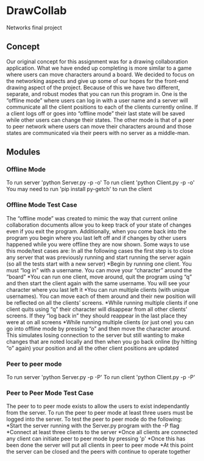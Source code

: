 # DrawCollab
Networks final project

## Concept
Our original concept for this assignment was for a drawing collaboration application. What we have ended up completing is more similar to a game where users can move characters around a board. We decided to focus on the networking aspects and give up some of our hopes for the front-end drawing aspect of the project. Because of this we have two different, separate, and robust modes that you can run this program in. One is the “offline mode” where users can log in with a user name and a server will communicate all the client positions to each of the clients currently online. If a client logs off or goes into “offline mode” their last state will be saved while other users can change their states. The other mode is that of a peer to peer network where users can move their characters around and those states are communicated via their peers with no server as a middle-man. 


## Modules

### Offline Mode
To run server 'python Server.py -p <port> -o'
To run client 'python Client.py -p <port> -o'
You may need to run 'pip install py-getch' to run the client

### Offline Mode Test Case
The “offline mode” was created to mimic the way that current online collaboration documents allow you to keep track of your state of changes even if you exit the program. Additionally, when you come back into the program you begin where you last left off and if changes by other users happened while you were offline they are now shown. Some ways to use this mode/test cases are:
In all the following cases the first step is to close any server that was previously running and start running the server again (so all the tests start with a new server) 
*Begin by running one client. You must “log in” with a username. You can move your “character” around the “board”
*You can run one client, move around, quit the program using “q” and then start the client again with the same username. You will see your character where you last left it
*You can run multiple clients (with unique usernames). You can move each of them around and their new position will be reflected on all the clients’ screens.
*While running multiple clients if one client quits using “q” their character will disappear from all other clients’ screens. If they “log back in” they should reappear in the last place they were at on all screens
*While running multiple clients (or just one) you can go into offline mode by pressing “o” and then move the character around. This simulates losing connection to the server but still wanting to make changes that are noted locally and then when you go back online (by hitting “o” again) your position and all the other client positions are updated 


### Peer to peer mode
To run server 'python Server.py -p <port> -P'
To run client 'python Client.py -p <port> -P'

### Peer to Peer Mode Test Case
The peer to to peer mode exists to allow the users to exist independantly from the server. To run the peer to peer mode at least three users must be logged into the server. To test the peer to peer mode do the following:
*Start the server running with the Server.py program with the -P flag
*Connect at least three clients to the server
*Once all clients are connected any client can initiate peer to peer mode by pressing 'p'
*Once this has been done the server will put all clients in peer to peer mode
*At this point the server can be closed and the peers with continue to operate together
